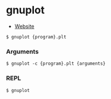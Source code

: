 # gnuplot

- [Website](http://www.gnuplot.info/)

```
$ gnuplot {program}.plt
```

### Arguments

```
$ gnuplot -c {program}.plt {arguments}
```

### REPL

```
$ gnuplot
```

